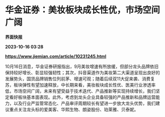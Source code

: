 # 华金证券：美妆板块成长性优，市场空间广阔
**界面快报**

**2023-10-16 03:28**

**https://www.jiemian.com/article/10231245.html**

10月16日消息，华金证券研报指出，9月美妆增速有所放缓，但部分龙头品牌依旧保持较好增长、彰显较强韧性；其次，抖音渠道作为美妆第二大渠道呈现出良好的发展势头，国货品牌销售位列前茅、增速可观；随着后续双11大促来袭、消费复苏，板块弹性有望加速释放，中长期来看，美妆板块成长性优、医美行业渗透率低，市场空间广阔，未来有望受益于技术迭代、产品推新等实现持续增长，我们坚定看好板块基本面表现。此外，考虑到龙头企业具备较强的产品推新和品牌运营能力，以及行业严监管常态化、产品审评周期较长有望进一步放大龙头优势，我们建议重点关注龙头标的爱美客、华熙生物、朗姿股份、珀莱雅、贝泰妮。